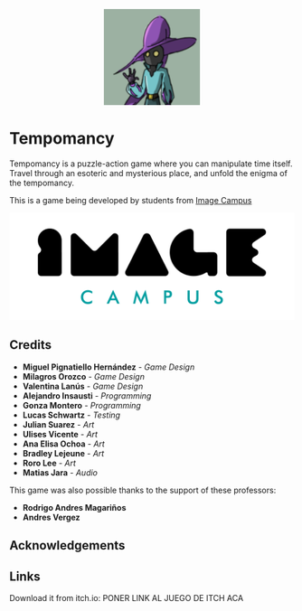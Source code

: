 <p align="center">
<img src="logo.png" alt="Tempomancy"/>
</p>

# Tempomancy

Tempomancy is a puzzle-action game where you can manipulate time itself. 
Travel through an esoteric and mysterious place, and unfold the enigma of the tempomancy.

This is a game being developed by students from <a href="https://www.imagecampus.edu.ar/">Image Campus</a>

<p align="center">
  <a href="https://www.imagecampus.edu.ar/">
    <img src="logo-image-campus.png" alt="Image Campus"/>
  </a> 
</p>

## Credits

- **Miguel Pignatiello Hernández** - *Game Design*
- **Milagros Orozco** - *Game Design*
- **Valentina Lanús** - *Game Design*
- **Alejandro Insausti** - *Programming*
- **Gonza Montero** - *Programming*
- **Lucas Schwartz** - *Testing*
- **Julian Suarez** - *Art*
- **Ulises Vicente** - *Art*
- **Ana Elisa Ochoa** - *Art*
- **Bradley Lejeune** - *Art*
- **Roro Lee** - *Art*
- **Matias Jara** - *Audio*

This game was also possible thanks to the support of these professors:

- **Rodrigo Andres Magariños**
- **Andres Vergez**

## Acknowledgements


## Links

Download it from itch.io: PONER LINK AL JUEGO DE ITCH ACA
